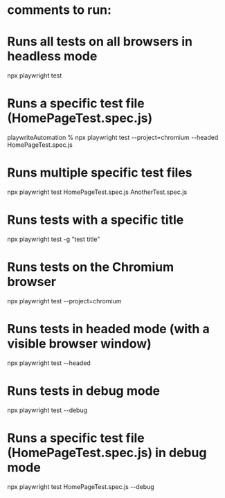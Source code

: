 # comments to run:

# Runs all tests on all browsers in headless mode
npx playwright test

# Runs a specific test file (HomePageTest.spec.js)
playwriteAutomation % npx playwright test --project=chromium --headed  HomePageTest.spec.js

# Runs multiple specific test files
npx playwright test HomePageTest.spec.js AnotherTest.spec.js

# Runs tests with a specific title
npx playwright test -g "test title"

# Runs tests on the Chromium browser
npx playwright test --project=chromium

# Runs tests in headed mode (with a visible browser window)
npx playwright test --headed

# Runs tests in debug mode
npx playwright test --debug

# Runs a specific test file (HomePageTest.spec.js) in debug mode
npx playwright test HomePageTest.spec.js --debug

